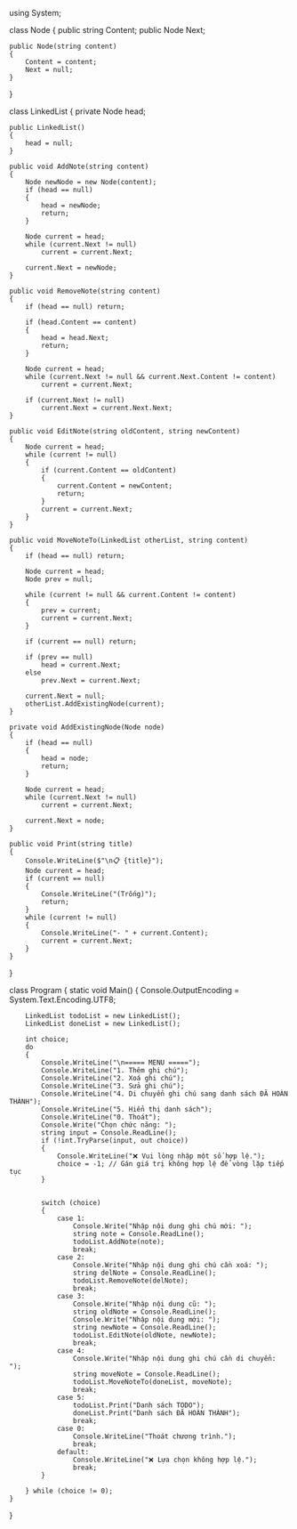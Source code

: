 using System;

class Node
{
    public string Content; public Node Next;

    public Node(string content)
    {
        Content = content;
        Next = null;
    }
}

class LinkedList
{
    private Node head;

    public LinkedList()
    {
        head = null;
    }

    public void AddNote(string content)
    {
        Node newNode = new Node(content);
        if (head == null)
        {
            head = newNode;
            return;
        }

        Node current = head;
        while (current.Next != null)
            current = current.Next;

        current.Next = newNode;
    }

    public void RemoveNote(string content)
    {
        if (head == null) return;

        if (head.Content == content)
        {
            head = head.Next;
            return;
        }

        Node current = head;
        while (current.Next != null && current.Next.Content != content)
            current = current.Next;

        if (current.Next != null)
            current.Next = current.Next.Next;
    }

    public void EditNote(string oldContent, string newContent)
    {
        Node current = head;
        while (current != null)
        {
            if (current.Content == oldContent)
            {
                current.Content = newContent;
                return;
            }
            current = current.Next;
        }
    }

    public void MoveNoteTo(LinkedList otherList, string content)
    {
        if (head == null) return;

        Node current = head;
        Node prev = null;

        while (current != null && current.Content != content)
        {
            prev = current;
            current = current.Next;
        }

        if (current == null) return;

        if (prev == null)
            head = current.Next;
        else
            prev.Next = current.Next;

        current.Next = null;
        otherList.AddExistingNode(current);
    }

    private void AddExistingNode(Node node)
    {
        if (head == null)
        {
            head = node;
            return;
        }

        Node current = head;
        while (current.Next != null)
            current = current.Next;

        current.Next = node;
    }

    public void Print(string title)
    {
        Console.WriteLine($"\n📋 {title}");
        Node current = head;
        if (current == null)
        {
            Console.WriteLine("(Trống)");
            return;
        }
        while (current != null)
        {
            Console.WriteLine("- " + current.Content);
            current = current.Next;
        }
    }
}

class Program
{
    static void Main()
    {
        Console.OutputEncoding = System.Text.Encoding.UTF8;

        LinkedList todoList = new LinkedList();
        LinkedList doneList = new LinkedList();

        int choice;
        do
        {
            Console.WriteLine("\n===== MENU =====");
            Console.WriteLine("1. Thêm ghi chú");
            Console.WriteLine("2. Xoá ghi chú");
            Console.WriteLine("3. Sửa ghi chú");
            Console.WriteLine("4. Di chuyển ghi chú sang danh sách ĐÃ HOÀN THÀNH");
            Console.WriteLine("5. Hiển thị danh sách");
            Console.WriteLine("0. Thoát");
            Console.Write("Chọn chức năng: ");
            string input = Console.ReadLine();
            if (!int.TryParse(input, out choice))
            {
                Console.WriteLine("❌ Vui lòng nhập một số hợp lệ.");
                choice = -1; // Gán giá trị không hợp lệ để vòng lặp tiếp tục
            }


            switch (choice)
            {
                case 1:
                    Console.Write("Nhập nội dung ghi chú mới: ");
                    string note = Console.ReadLine();
                    todoList.AddNote(note);
                    break;
                case 2:
                    Console.Write("Nhập nội dung ghi chú cần xoá: ");
                    string delNote = Console.ReadLine();
                    todoList.RemoveNote(delNote);
                    break;
                case 3:
                    Console.Write("Nhập nội dung cũ: ");
                    string oldNote = Console.ReadLine();
                    Console.Write("Nhập nội dung mới: ");
                    string newNote = Console.ReadLine();
                    todoList.EditNote(oldNote, newNote);
                    break;
                case 4:
                    Console.Write("Nhập nội dung ghi chú cần di chuyển: ");
                    string moveNote = Console.ReadLine();
                    todoList.MoveNoteTo(doneList, moveNote);
                    break;
                case 5:
                    todoList.Print("Danh sách TODO");
                    doneList.Print("Danh sách ĐÃ HOÀN THÀNH");
                    break;
                case 0:
                    Console.WriteLine("Thoát chương trình.");
                    break;
                default:
                    Console.WriteLine("❌ Lựa chọn không hợp lệ.");
                    break;
            }

        } while (choice != 0);
    }
}
